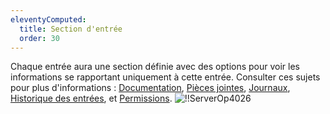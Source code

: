 ```yaml
---
eleventyComputed:
  title: Section d'entrée
  order: 30
---
```

Chaque entrée aura une section définie avec des options pour voir les informations se rapportant uniquement à cette entrée. Consulter ces sujets pour plus d'informations : [Documentation](/server/web-interface/vault/entries/entry-section/documentation/), [Pièces jointes](/server/web-interface/vault/entries/entry-section/attachments/), [Journaux](/server/web-interface/vault/entries/entry-section/logs/), [Historique des entrées](/server/web-interface/vault/entries/entry-section/entry-history/), et [Permissions](/server/web-interface/vault/entries/entry-section/permissions/).
![!!ServerOp4026](https://cdnweb.devolutions.net/docs/docs_en_server_ServerOp4026.png)
